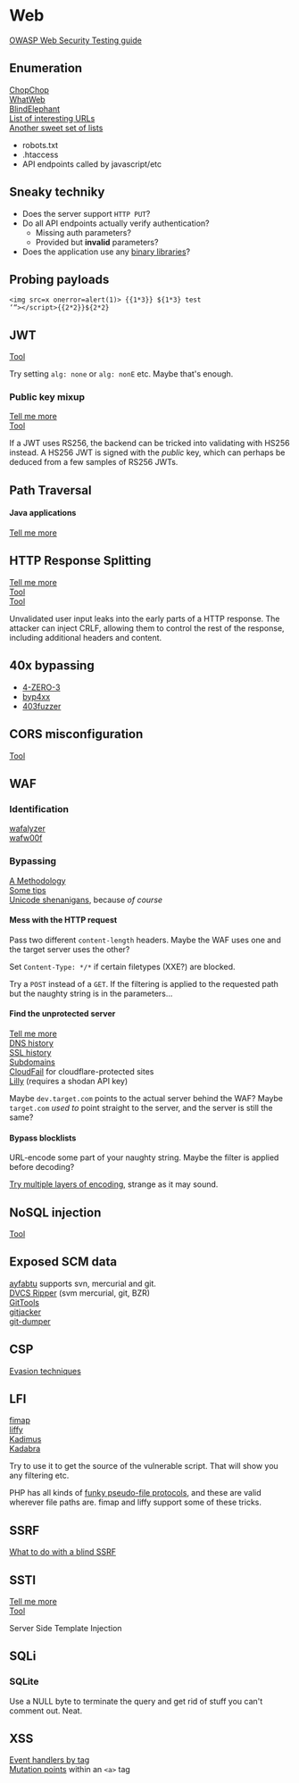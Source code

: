 # Web

[OWASP Web Security Testing guide](https://owasp.org/www-project-web-security-testing-guide/)

## Enumeration

[ChopChop](https://github.com/michelin/ChopChop)  
[WhatWeb](https://github.com/urbanadventurer/WhatWeb)  
[BlindElephant](http://blindelephant.sourceforge.net/)  
[List of interesting URLs](https://github.com/random-robbie/bruteforce-lists)  
[Another sweet set of lists](https://github.com/danielmiessler/SecLists/tree/master/Discovery/Web-Content)

* robots.txt
* .htaccess
* API endpoints called by javascript/etc

## Sneaky techniky

* Does the server support `HTTP PUT`?
* Do all API endpoints actually verify authentication?
  * Missing auth parameters?
  * Provided but **invalid** parameters?
* Does the application use any [binary libraries](https://blog.silentsignal.eu/2020/04/20/uninitialized-memory-disclosures-in-web-applications/)?

## Probing payloads

```text
<img src=x onerror=alert(1)> {{1*3}} ${1*3} test
‘“></script>{{2*2}}${2*2}
```

## JWT

[Tool](https://github.com/ticarpi/jwt_tool)

Try setting `alg: none` or `alg: nonE` etc. Maybe that's enough.

### Public key mixup

[Tell me more](https://blog.silentsignal.eu/2021/02/08/abusing-jwt-public-keys-without-the-public-key/)  
[Tool](https://github.com/silentsignal/rsa_sign2n)

If a JWT uses RS256, the backend can be tricked into validating with HS256 instead. A HS256 JWT is signed with the _public_ key, which can perhaps be deduced from a few samples of RS256 JWTs.

## Path Traversal

#### Java applications

[Tell me more](https://gist.github.com/harisec/519dc6b45c6b594908c37d9ac19edbc3)

## HTTP Response Splitting

[Tell me more](https://owasp.org/www-community/attacks/HTTP_Response_Splitting)  
[Tool](https://github.com/ryandamour/crlfmap)  
[Tool](https://github.com/dwisiswant0/crlfuzz)

Unvalidated user input leaks into the early parts of a HTTP response. The attacker can inject CRLF, allowing them to control the rest of the response, including additional headers and content.

## 40x bypassing

* [4-ZERO-3](https://github.com/Dheerajmadhukar/4-ZERO-3)
* [byp4xx](https://github.com/lobuhi/byp4xx)
* [403fuzzer](https://github.com/intrudir/403fuzzer)

## CORS misconfiguration

[Tool](https://github.com/s0md3v/Corsy)

## WAF

### Identification

[wafalyzer](https://github.com/NeuraLegion/wafalyzer)  
[wafw00f](https://github.com/EnableSecurity/wafw00f)

### Bypassing

[A Methodology](https://blog.isec.pl/waf-evasion-techniques/)  
[Some tips](https://labs.secforce.com/posts/bypassing-wafs-web-application-filters/)  
[Unicode shenanigans](https://jlajara.gitlab.io/web/2020/02/19/Bypass_WAF_Unicode.html), because _of course_

#### **Mess with the HTTP request**

Pass two different `content-length` headers. Maybe the WAF uses one and the target server uses the other?

Set `Content-Type: */*` if certain filetypes \(XXE?\) are blocked.

Try a `POST` instead of a `GET`. If the filtering is applied to the requested path but the naughty string is in the parameters...

#### **Find the unprotected server**

[Tell me more](https://delta.navisec.io/a-pentesters-guide-part-5-unmasking-wafs-and-finding-the-source/)  
[DNS history](https://securitytrails.com/domain/0x00sec.org/dns)  
[SSL history](https://crt.sh)  
[Subdomains](http://dnsdumpster.com/)  
[CloudFail](https://github.com/m0rtem/CloudFail) for cloudflare-protected sites  
[Lilly](https://github.com/Dheerajmadhukar/Lilly) \(requires a shodan API key\)

Maybe `dev.target.com` points to the actual server behind the WAF? Maybe `target.com` _used to_ point straight to the server, and the server is still the same?

#### **Bypass blocklists**

URL-encode some part of your naughty string. Maybe the filter is applied before decoding?

[Try multiple layers of encoding](https://www.redtimmy.com/how-to-hack-a-company-by-circumventing-its-waf-for-fun-and-profit-part-2/), strange as it may sound.

## NoSQL injection

[Tool](https://github.com/Charlie-belmer/nosqli)

## Exposed SCM data

[ayfabtu](https://github.com/tautology0/ayfabtu) supports svn, mercurial and git.  
[DVCS Ripper](https://github.com/kost/dvcs-ripper) \(svm mercurial, git, BZR\)  
[GitTools](https://github.com/internetwache/GitTools)  
[gitjacker](https://github.com/liamg/gitjacker)  
[git-dumper](https://github.com/arthaud/git-dumper)

## CSP

[Evasion techniques](https://cspscanner.com/csp-bypasses)

## LFI

[fimap](https://github.com/kurobeats/fimap)  
[liffy](https://github.com/hvqzao/liffy)  
[Kadimus](https://github.com/P0cL4bs/Kadimus)  
[Kadabra](https://github.com/D35m0nd142/Kadabra)

Try to use it to get the source of the vulnerable script. That will show you any filtering etc.

PHP has all kinds of [funky pseudo-file protocols](https://book.hacktricks.xyz/pentesting-web/file-inclusion#lfi-rfi-using-php-wrappers), and these are valid wherever file paths are. fimap and liffy support some of these tricks.

## SSRF

[What to do with a blind SSRF](https://blog.assetnote.io/2021/01/13/blind-ssrf-chains/)

## SSTI

[Tell me more](https://book.hacktricks.xyz/pentesting-web/ssti-server-side-template-injection)  
[Tool](https://github.com/epinna/tplmap)

Server Side Template Injection

## SQLi

### SQLite

Use a NULL byte to terminate the query and get rid of stuff you can't comment out. Neat.

## XSS

[Event handlers by tag](https://portswigger.net/web-security/cross-site-scripting/cheat-sheet)  
[Mutation points](https://twitter.com/FaniMalikHack/status/1353309941197631488?s=20) within an `<a>` tag

